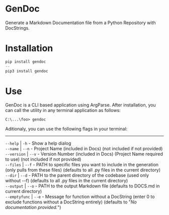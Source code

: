 # GenDoc
 Generate a Markdown Documentation file from a Python Repository with DocStrings.

# Installation
```Python
pip install gendoc
--
pip3 install gendoc
```

# Use
GenDoc is a CLI based application using ArgParse. After installation, you can call the utility in any terminal application as follows: 
```
C:\...\foo> gendoc
```
Aditionaly, you can use the following flags in your terminal:

---
``--help`` | ``-h`` - Show a help dialog<br>
``--name`` | ``--n`` - Project Name (included in Docs) (not included if not provided)<br>
``--version`` | ``--v`` - Version Number (included in Docs) (Project Name required to use) (not included if not provided)<br>
``--files`` | ``--f`` - PATH to specific files you want to include in the generation (only pulls from these files) (defaults to all .py files in the current directory)<br>
``--dir`` | ``--d`` - PATH to the parent directory of the codebase (used only without --f) (defaults to all .py files in the current directory)<br>
``--output`` | ``--o`` - PATH to the output Markdown file (defaults to DOCS.md in current directory)<br>
``--emptyfunc`` | ``--e`` - Message for function without a DocString (enter 0 to exclude functions without a DocString entirely) (defaults to "*No documentation provided.*")<br>